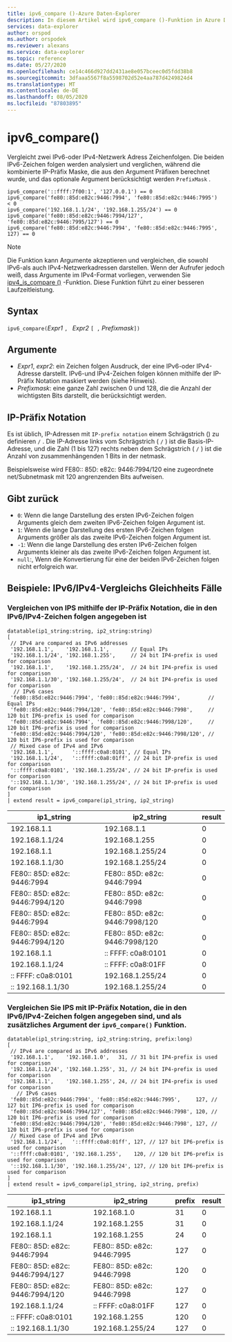 ```yaml
---
title: ipv6_compare ()-Azure Daten-Explorer
description: In diesem Artikel wird ipv6_compare ()-Funktion in Azure Daten-Explorer beschrieben.
services: data-explorer
author: orspod
ms.author: orspodek
ms.reviewer: alexans
ms.service: data-explorer
ms.topic: reference
ms.date: 05/27/2020
ms.openlocfilehash: ce14c466d927dd2431ae8e057bceec0d5fdd38b8
ms.sourcegitcommit: 3dfaaa5567f8a5598702d52e4aa787d4249824d4
ms.translationtype: MT
ms.contentlocale: de-DE
ms.lasthandoff: 08/05/2020
ms.locfileid: "87803895"
---
```

# <a name="ipv6_compare"></a>ipv6_compare()

Vergleicht zwei IPv6-oder IPv4-Netzwerk Adress Zeichenfolgen. Die beiden IPv6-Zeichen folgen werden analysiert und verglichen, während die kombinierte IP-Präfix Maske, die aus den Argument Präfixen berechnet wurde, und das optionale Argument berücksichtigt werden `PrefixMask` .

```kusto
ipv6_compare('::ffff:7f00:1', '127.0.0.1') == 0
ipv6_compare('fe80::85d:e82c:9446:7994', 'fe80::85d:e82c:9446:7995')  < 0
ipv6_compare('192.168.1.1/24', '192.168.1.255/24') == 0
ipv6_compare('fe80::85d:e82c:9446:7994/127', 'fe80::85d:e82c:9446:7995/127') == 0
ipv6_compare('fe80::85d:e82c:9446:7994', 'fe80::85d:e82c:9446:7995', 127) == 0
```

> [!Note]
> Die Funktion kann Argumente akzeptieren und vergleichen, die sowohl IPv6-als auch IPv4-Netzwerkadressen darstellen. Wenn der Aufrufer jedoch weiß, dass Argumente im IPv4-Format vorliegen, verwenden Sie [ipv4_is_compare ()](./ipv4-comparefunction.md) -Funktion. Diese Funktion führt zu einer besseren Laufzeitleistung.

## <a name="syntax"></a>Syntax

`ipv6_compare(`*Expr1* `, ` *Expr2* `[ ,` *Prefixmask*`])`

## <a name="arguments"></a>Argumente

* *Expr1*, *expr2*: ein Zeichen folgen Ausdruck, der eine IPv6-oder IPv4-Adresse darstellt. IPv6-und IPv4-Zeichen folgen können mithilfe der IP-Präfix Notation maskiert werden (siehe Hinweis).
* *Prefixmask*: eine ganze Zahl zwischen 0 und 128, die die Anzahl der wichtigsten Bits darstellt, die berücksichtigt werden.

## <a name="ip-prefix-notation"></a>IP-Präfix Notation

Es ist üblich, IP-Adressen mit `IP-prefix notation` einem Schrägstrich () zu definieren `/` .
Die IP-Adresse links vom Schrägstrich ( `/` ) ist die Basis-IP-Adresse, und die Zahl (1 bis 127) rechts neben dem Schrägstrich ( `/` ) ist die Anzahl von zusammenhängenden 1 Bits in der netmask. 

Beispielsweise wird FE80:: 85D: e82c: 9446:7994/120 eine zugeordnete net/Subnetmask mit 120 angrenzenden Bits aufweisen.

## <a name="returns"></a>Gibt zurück

* `0`: Wenn die lange Darstellung des ersten IPv6-Zeichen folgen Arguments gleich dem zweiten IPv6-Zeichen folgen Argument ist.
* `1`: Wenn die lange Darstellung des ersten IPv6-Zeichen folgen Arguments größer als das zweite IPv6-Zeichen folgen Argument ist.
* `-1`: Wenn die lange Darstellung des ersten IPv6-Zeichen folgen Arguments kleiner als das zweite IPv6-Zeichen folgen Argument ist.
* `null`:, Wenn die Konvertierung für eine der beiden IPv6-Zeichen folgen nicht erfolgreich war.

## <a name="examples-ipv6ipv4-comparison-equality-cases"></a>Beispiele: IPv6/IPv4-Vergleichs Gleichheits Fälle

### <a name="compare-ips-using-the-ip-prefix-notation-specified-inside-the-ipv6ipv4-strings"></a>Vergleichen von IPS mithilfe der IP-Präfix Notation, die in den IPv6/IPv4-Zeichen folgen angegeben ist

<!-- csl: https://help.kusto.windows.net/Samples -->
```kusto
datatable(ip1_string:string, ip2_string:string)
[
 // IPv4 are compared as IPv6 addresses
 '192.168.1.1',    '192.168.1.1',       // Equal IPs
 '192.168.1.1/24', '192.168.1.255',     // 24 bit IP4-prefix is used for comparison
 '192.168.1.1',    '192.168.1.255/24',  // 24 bit IP4-prefix is used for comparison
 '192.168.1.1/30', '192.168.1.255/24',  // 24 bit IP4-prefix is used for comparison
  // IPv6 cases
 'fe80::85d:e82c:9446:7994', 'fe80::85d:e82c:9446:7994',         // Equal IPs
 'fe80::85d:e82c:9446:7994/120', 'fe80::85d:e82c:9446:7998',     // 120 bit IP6-prefix is used for comparison
 'fe80::85d:e82c:9446:7994', 'fe80::85d:e82c:9446:7998/120',     // 120 bit IP6-prefix is used for comparison
 'fe80::85d:e82c:9446:7994/120', 'fe80::85d:e82c:9446:7998/120', // 120 bit IP6-prefix is used for comparison
 // Mixed case of IPv4 and IPv6
 '192.168.1.1',      '::ffff:c0a8:0101', // Equal IPs
 '192.168.1.1/24',   '::ffff:c0a8:01ff', // 24 bit IP-prefix is used for comparison
 '::ffff:c0a8:0101', '192.168.1.255/24', // 24 bit IP-prefix is used for comparison
 '::192.168.1.1/30', '192.168.1.255/24', // 24 bit IP-prefix is used for comparison
]
| extend result = ipv6_compare(ip1_string, ip2_string)
```

|ip1_string|ip2_string|result|
|---|---|---|
|192.168.1.1|192.168.1.1|0|
|192.168.1.1/24|192.168.1.255|0|
|192.168.1.1|192.168.1.255/24|0|
|192.168.1.1/30|192.168.1.255/24|0|
|FE80:: 85D: e82c: 9446:7994|FE80:: 85D: e82c: 9446:7994|0|
|FE80:: 85D: e82c: 9446:7994/120|FE80:: 85D: e82c: 9446:7998|0|
|FE80:: 85D: e82c: 9446:7994|FE80:: 85D: e82c: 9446:7998/120|0|
|FE80:: 85D: e82c: 9446:7994/120|FE80:: 85D: e82c: 9446:7998/120|0|
|192.168.1.1|:: FFFF: c0a8:0101|0|
|192.168.1.1/24|:: FFFF: c0a8:01FF|0|
|:: FFFF: c0a8:0101|192.168.1.255/24|0|
|:: 192.168.1.1/30|192.168.1.255/24|0|

### <a name="compare-ips-using-ip-prefix-notation-specified-inside-the-ipv6ipv4-strings-and-as-additional-argument-of-the-ipv6_compare-function"></a>Vergleichen Sie IPS mit IP-Präfix Notation, die in den IPv6/IPv4-Zeichen folgen angegeben sind, und als zusätzliches Argument der `ipv6_compare()` Funktion.

<!-- csl: https://help.kusto.windows.net/Samples -->
```kusto
datatable(ip1_string:string, ip2_string:string, prefix:long)
[
 // IPv4 are compared as IPv6 addresses 
 '192.168.1.1',    '192.168.1.0',   31, // 31 bit IP4-prefix is used for comparison
 '192.168.1.1/24', '192.168.1.255', 31, // 24 bit IP4-prefix is used for comparison
 '192.168.1.1',    '192.168.1.255', 24, // 24 bit IP4-prefix is used for comparison
   // IPv6 cases
 'fe80::85d:e82c:9446:7994', 'fe80::85d:e82c:9446:7995',     127, // 127 bit IP6-prefix is used for comparison
 'fe80::85d:e82c:9446:7994/127', 'fe80::85d:e82c:9446:7998', 120, // 120 bit IP6-prefix is used for comparison
 'fe80::85d:e82c:9446:7994/120', 'fe80::85d:e82c:9446:7998', 127, // 120 bit IP6-prefix is used for comparison
 // Mixed case of IPv4 and IPv6
 '192.168.1.1/24',   '::ffff:c0a8:01ff', 127, // 127 bit IP6-prefix is used for comparison
 '::ffff:c0a8:0101', '192.168.1.255',    120, // 120 bit IP6-prefix is used for comparison
 '::192.168.1.1/30', '192.168.1.255/24', 127, // 120 bit IP6-prefix is used for comparison
]
| extend result = ipv6_compare(ip1_string, ip2_string, prefix)
```

|ip1_string|ip2_string|prefix|result|
|---|---|---|---|
|192.168.1.1|192.168.1.0|31|0|
|192.168.1.1/24|192.168.1.255|31|0|
|192.168.1.1|192.168.1.255|24|0|
|FE80:: 85D: e82c: 9446:7994|FE80:: 85D: e82c: 9446:7995|127|0|
|FE80:: 85D: e82c: 9446:7994/127|FE80:: 85D: e82c: 9446:7998|120|0|
|FE80:: 85D: e82c: 9446:7994/120|FE80:: 85D: e82c: 9446:7998|127|0|
|192.168.1.1/24|:: FFFF: c0a8:01FF|127|0|
|:: FFFF: c0a8:0101|192.168.1.255|120|0|
|:: 192.168.1.1/30|192.168.1.255/24|127|0|

